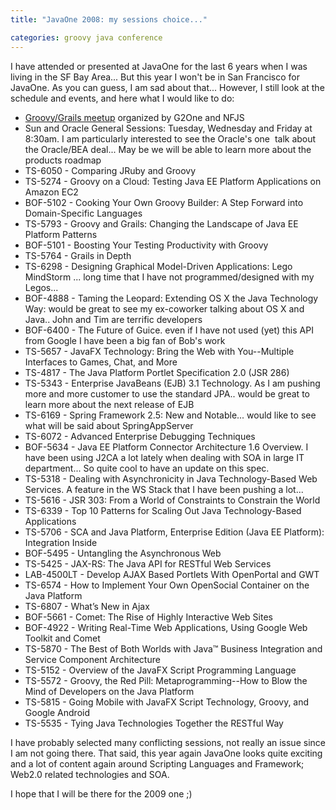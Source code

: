 ```yaml
---
title: "JavaOne 2008: my sessions choice..."

categories: groovy java conference
---
```

I have attended or presented at JavaOne for the last 6 years when I was living in the SF Bay Area... But this year I won't be in San Francisco for JavaOne. As you can guess, I am sad about that... However, I still look at the schedule and events, and here what I would like to do:

*   [Groovy/Grails meetup](http://www.g2one.com/meetup/) organized by G2One and NFJS
*   Sun and Oracle General Sessions: Tuesday, Wednesday and Friday at 8:30am. I am particularly interested to see the Oracle's one  talk about the Oracle/BEA deal... May be we will be able to learn more about the products roadmap
*   TS-6050 - Comparing JRuby and Groovy
*   TS-5274 - Groovy on a Cloud: Testing Java EE Platform Applications on Amazon EC2
*   BOF-5102 - Cooking Your Own Groovy Builder: A Step Forward into Domain-Specific Languages
*   TS-5793 - Groovy and Grails: Changing the Landscape of Java EE Platform Patterns
*   BOF-5101 - Boosting Your Testing Productivity with Groovy
*   TS-5764 - Grails in Depth
*   TS-6298 - Designing Graphical Model-Driven Applications: Lego MindStorm ... long time that I have not programmed/designed with my Legos...
*   BOF-4888 - Taming the Leopard: Extending OS X the Java Technology Way: would be great to see my ex-coworker talking about OS X and Java.. John and Tim are terrific developers
*   BOF-6400 - The Future of Guice. even if I have not used (yet) this API from Google I have been a big fan of Bob's work
*   TS-5657 - JavaFX Technology: Bring the Web with You--Multiple Interfaces to Games, Chat, and More
*   TS-4817 - The Java Platform Portlet Specification 2.0 (JSR 286)
*   TS-5343 - Enterprise JavaBeans (EJB) 3.1 Technology. As I am pushing more and more customer to use the standard JPA.. would be great to learn more about the next release of EJB
*   TS-6169 - Spring Framework 2.5: New and Notable... would like to see what will be said about SpringAppServer
*   TS-6072 - Advanced Enterprise Debugging Techniques
*   BOF-5634 -  Java EE Platform Connector Architecture 1.6 Overview. I have been using J2CA a lot lately when dealing with SOA in large IT department... So quite cool to have an update on this spec.
*   TS-5318 - Dealing with Asynchronicity in Java Technology-Based Web Services. A feature in the WS Stack that I have been pushing a lot...
*   TS-5616 - JSR 303: From a World of Constraints to Constrain the World
*   TS-6339 - Top 10 Patterns for Scaling Out Java Technology-Based Applications
*   TS-5706 - SCA and Java Platform, Enterprise Edition (Java EE Platform): Integration Inside
*   BOF-5495 - Untangling the Asynchronous Web
*   TS-5425 - JAX-RS: The Java API for RESTful Web Services
*   LAB-4500LT - Develop AJAX Based Portlets With OpenPortal and GWT
*   TS-6574 - How to Implement Your Own OpenSocial Container on the Java Platform
*   TS-6807 - What’s New in Ajax
*   BOF-5661 - Comet: The Rise of Highly Interactive Web Sites
*   BOF-4922 - Writing Real-Time Web Applications, Using Google Web Toolkit and Comet
*   TS-5870 - The Best of Both Worlds with Java™ Business Integration and Service Component Architecture
*   TS-5152 - Overview of the JavaFX Script Programming Language
*   TS-5572 - Groovy, the Red Pill: Metaprogramming--How to Blow the Mind of Developers on the Java Platform
*   TS-5815 - Going Mobile with JavaFX Script Technology, Groovy, and Google Android
*   TS-5535 - Tying Java Technologies Together the RESTful Way

I have probably selected many conflicting sessions, not really an issue since I am not going there. That said, this year again JavaOne looks quite exciting and a lot of content again around Scripting Languages and Framework; Web2.0 related technologies and SOA.

I hope that I will be there for the 2009 one ;)

